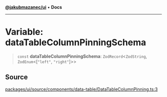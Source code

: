 [**@jakubmazanec/ui**](../README.md) • **Docs**

---

# Variable: dataTableColumnPinningSchema

> `const` **dataTableColumnPinningSchema**: `ZodRecord`\<`ZodString`, `ZodEnum`\<[`"left"`, `"right"`]\>\>

## Source

[packages/ui/source/components/data-table/DataTableColumnPinning.ts:3](https://github.com/jakubmazanec/tools/blob/bb20df5276ddb119762948adc2cda520aef09f0f/packages/ui/source/components/data-table/DataTableColumnPinning.ts#L3)
